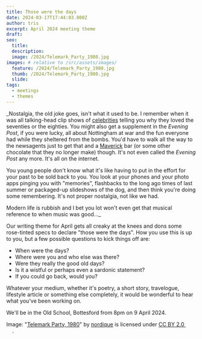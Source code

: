```yaml
---
title: Those were the days
date: 2024-03-17T17:44:03.000Z
author: tris
excerpt: April 2024 meeting theme
draft: 
seo:
  title:
  description:
  image: /2024/Telemark_Party_1980.jpg
images: # relative to /src/assets/images/
  feature: /2024/Telemark_Party_1980.jpg
  thumb: /2024/Telemark_Party_1980.jpg
  slide:
tags:
  - meetings
  - themes
---
```


_Nostalgia, the old joke goes, isn't what it used to be. I remember when it was all talking-head clip shows of [celebrities](https://en.m.wikipedia.org/wiki/I_Love_the_%2780s_(British_TV_series)) telling you why they loved the seventies or the eighties. You might also get a supplement in the _Evening Post_, if you were lucky, all about Nottingham at war and the fun everyone had while they sheltered from the bombs. You'd have to walk all the way to the newsagents just to get that and a [Maverick](https://youtu.be/pNq6niFzR78?feature=shared) bar (or some other chocolate that they no longer make) though. It's not even called the _Evening Post_ any more. It's all on the internet.

You young people don't know what it's like having to put in the effort for your past to be sold back to you. You look at your phones and your photo apps pinging you with "memories", flashbacks to the long ago times of last summer or packaged-up slideshows of the dog, and then think you're doing some remembering. It's not proper nostalgia, not like we had.

Modern life is rubbish and I bet you lot won't even get that musical reference to when music was good..._

Our writing theme for April gets all creaky at the knees and dons some rose-tinted specs to declare "those were the days". How you use this is up to you, but a few possible questions to kick things off are:

- When were the days? 
- Where were you and who else was there?
- Were they really the good old days?
- Is it a wistful or perhaps even a sardonic statement?
- If you could go back, would you?

Whatever your medium, whether it's poetry, a short story, travelogue, lifestyle article or something else completely, it would be wonderful to hear what you've been working on.

We'll be in the Old School, Bottesford from 8pm on 9 April 2024. 

<p class="attribution">Image: "<a target="_blank" rel="noopener noreferrer" href="https://www.flickr.com/photos/28435100@N00/268066713">Telemark Party, 1980</a>" by <a target="_blank" rel="noopener noreferrer" href="https://www.flickr.com/photos/28435100@N00">nordique</a> is licensed under <a target="_blank" rel="noopener noreferrer" href="https://creativecommons.org/licenses/by/2.0/?ref=openverse">CC BY 2.0 <img src="https://mirrors.creativecommons.org/presskit/icons/cc.svg" style="height: 1em; margin-right: 0.125em; display: inline;"></img><img src="https://mirrors.creativecommons.org/presskit/icons/by.svg" style="height: 1em; margin-right: 0.125em; display: inline;"></img></a>. </p>
